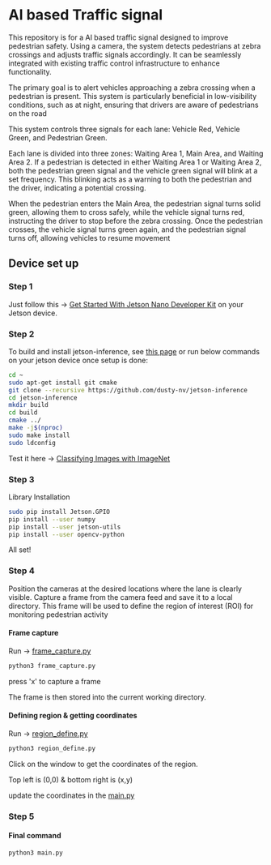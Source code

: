 
# AI based Traffic signal

This repository is for a AI based traffic signal designed to improve pedestrian safety. Using a camera, the system detects pedestrians at zebra crossings and adjusts traffic signals accordingly. It can be seamlessly integrated with existing traffic control infrastructure to enhance functionality.

The primary goal is to alert vehicles approaching a zebra crossing when a pedestrian is present. This system is particularly beneficial in low-visibility conditions, such as at night, ensuring that drivers are aware of pedestrians on the road

This system controls three signals for each lane: Vehicle Red, Vehicle Green, and Pedestrian Green.

Each lane is divided into three zones: Waiting Area 1, Main Area, and Waiting Area 2. If a pedestrian is detected in either Waiting Area 1 or Waiting Area 2, both the pedestrian green signal and the vehicle green signal will blink at a set frequency. This blinking acts as a warning to both the pedestrian and the driver, indicating a potential crossing.

When the pedestrian enters the Main Area, the pedestrian signal turns solid green, allowing them to cross safely, while the vehicle signal turns red, instructing the driver to stop before the zebra crossing. Once the pedestrian crosses, the vehicle signal turns green again, and the pedestrian signal turns off, allowing vehicles to resume movement

## Device set up
### Step 1
Just follow this -> [Get Started With Jetson Nano Developer Kit](https://developer.nvidia.com/embedded/learn/get-started-jetson-nano-devkit#intro) on your Jetson device. 


### Step 2

To build and install jetson-inference, see [this page](https://github.com/dusty-nv/jetson-inference/blob/master/docs/building-repo-2.md) or run below commands on your jetson device once setup is done:

```bash
cd ~
sudo apt-get install git cmake
git clone --recursive https://github.com/dusty-nv/jetson-inference
cd jetson-inference
mkdir build
cd build
cmake ../
make -j$(nproc)
sudo make install
sudo ldconfig
```


Test it here -> [Classifying Images with ImageNet](https://github.com/dusty-nv/jetson-inference/blob/master/docs/imagenet-console-2.md)

### Step 3

Library Installation

```bash
sudo pip install Jetson.GPIO
pip install --user numpy
pip install --user jetson-utils
pip install --user opencv-python
```
All set!

### Step 4



Position the cameras at the desired locations where the lane is clearly visible. Capture a frame from the camera feed and save it to a local directory. This frame will be used to define the region of interest (ROI) for monitoring pedestrian activity

#### Frame capture 


Run -> [frame_capture.py](https://github.com/Yashwanth-Raju/AI-based-traffic-signal-on-Jetson-Nano/blob/main/frame%20_capture.py)

```bash
python3 frame_capture.py
```

press 'x' to capture a frame

The frame is then stored into the current working directory.

#### Defining region & getting coordinates

Run -> [region_define.py](https://github.com/Yashwanth-Raju/AI-based-traffic-signal-on-Jetson-Nano/blob/main/region_define.py)

```bash
python3 region_define.py
```

Click on the window to get the coordinates of the region.

Top left is (0,0) & bottom right is (x,y)

update the coordinates in the [main.py](https://github.com/Yashwanth-Raju/AI-based-traffic-signal-on-Jetson-Nano/blob/main/main.py)

### Step 5

#### Final command

```bash
python3 main.py 
```



